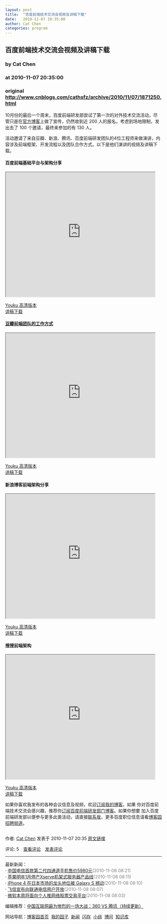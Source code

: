 ```yaml
---
layout: post
title:  "百度前端技术交流会视频及讲稿下载"
date:   2010-11-07 20:35:00
author: Cat Chen
categories: program
---
```


## 百度前端技术交流会视频及讲稿下载
### by Cat Chen
### at 2010-11-07 20:35:00
### original <http://www.cnblogs.com/cathsfz/archive/2010/11/07/1871250.html>

<p><p>10月份的最后一个周末，百度前端研发部尝试了第一次的对外技术交流活动，尽管只是在<a href="http://www.baiduux.com/blog/">官方博客</a>上做了宣传，仍然收到近 200 人的报名。考虑到场地限制，发出去了 100 个邀请，最终来参加的有 130 人。</p>
<p>活动邀请了来自豆瓣、新浪、腾讯、百度前端研发团队的4位工程师来做演讲，内容涉及前端框架、开发流程以及团队合作方式。以下是他们演讲的视频及讲稿下载。</p>
<h4>百度前端基础平台与架构分享</h4>
<p><iframe src="http://reader.googleusercontent.com/reader/embediframe?src=http://player.youku.com/player.php/sid/XMjE5OTM0NTA4/v.swf&amp;width=480&amp;height=400" width="480" height="400"></iframe></p>
<p><a href="http://v.youku.com/v_show/id_XMjE5OTM0NTA4.html">Youku 高清版本</a><br>
<a href="http://www.baiduux.com/blog/wp-content/uploads/wp-display-data.php?filename=baidu_web_frontend_conference_2010_FE-COM_baidu1288612307.pdf&amp;type=application%2Fpdf">讲稿下载</a></p>
<h4><a href="http://www.baiduux.com/blog/wp-content/uploads/wp-display-data.php?filename=baidu_web_frontend_conference_2010_FE-COM_baidu1288612307.pdf&amp;type=application%2Fpdf">豆瓣前端团队的工作方式</a></h4>
<p><a href="http://www.baiduux.com/blog/wp-content/uploads/wp-display-data.php?filename=baidu_web_frontend_conference_2010_FE-COM_baidu1288612307.pdf&amp;type=application%2Fpdf"><iframe src="http://reader.googleusercontent.com/reader/embediframe?src=http://player.youku.com/player.php/sid/XMjE5NzcxMDQw/v.swf&amp;width=480&amp;height=400" width="480" height="400"></iframe></a></p>
<p><a href="http://v.youku.com/v_show/id_XMjE5NzcxMDQw.html">Youku 高清版本</a><br>
<a href="http://www.baiduux.com/blog/wp-content/uploads/wp-display-data.php?filename=baidu_web_frontend_conference_2010_f2e_at_douban1288612264.pdf&amp;amp;amp;type=application%2Fpdf">讲稿下载</a></p>
<h4>新浪博客前端架构分享</h4>
<p><iframe src="http://reader.googleusercontent.com/reader/embediframe?src=http://player.youku.com/player.php/sid/XMjE5OTYzMTI4/v.swf&amp;width=480&amp;height=400" width="480" height="400"></iframe></p>
<p><a href="http://v.youku.com/v_show/id_XMjE5OTYzMTI4.html">Youku 高清版本</a><br>
<a href="http://www.baiduux.com/blog/wp-content/uploads/wp-display-data.php?filename=baidu_web_frontend_conference_2010_sina_blog_architecture1288612310.ppt&amp;amp;amp;type=application%2Fvnd.ms-powerpoint">讲稿下载</a></p><h4>搜搜前端架构</h4>
<p><iframe src="http://reader.googleusercontent.com/reader/embediframe?src=http://player.youku.com/player.php/sid/XMjIwMTY4Njk2/v.swf&amp;width=480&amp;height=400" width="480" height="400"></iframe></p>
<p><a href="http://v.youku.com/v_show/id_XMjIwMTY4Njk2.html">Youku 高清版本</a><br>
<a href="http://www.baiduux.com/blog/wp-content/uploads/wp-display-data.php?filename=baidu_web_frontend_conference_2010_soso_frontend_architecture1288679768.ppt&amp;amp;amp;type=application%2Fvnd.ms-powerpoint">讲稿下载</a></p><p>如果你喜欢我发布的各种会议信息及视频，欢迎<a href="http://feeds.feedburner.com/CatChen/dotNET">订阅我的博客</a>。如果
你对百度前端技术交流会感兴趣，推荐你<a href="http://www.baiduux.com/blog/feed/">订阅百度前端研发部门博客</a>。如果你想要
加入百度前端研发部以便参与更多此类活动，请直接<a href="http://catchen.biz/">联系我</a>，更多百度职位信息请看<a href="http://job.cnblogs.com/enterprise/2453/">博客园招聘频道</a>。
</p><img src="http://www.cnblogs.com/cathsfz/aggbug/1871250.html?type=1" width="1" height="1" alt=""><p>作者: <a href="http://www.cnblogs.com/cathsfz/">Cat Chen</a> 发表于 2010-11-07 20:35 <a href="http://www.cnblogs.com/cathsfz/archive/2010/11/07/1871250.html">原文链接</a></p><p>评论: 5　<a href="http://www.cnblogs.com/cathsfz/archive/2010/11/07/1871250.html#pagedcomment">查看评论</a>　<a href="http://www.cnblogs.com/cathsfz/archive/2010/11/07/1871250.html#commentform">发表评论</a></p><hr><p>最新新闻：<br>· <a href="http://news.cnblogs.com/n/80115/">中国电信首款第二代四通道手机售价5980元</a><span style="color:gray">(2010-11-08 08:21)</span><br>· <a href="http://news.cnblogs.com/n/80114/">苹果明年1月停产Xserve机架式服务器产品线</a><span style="color:gray">(2010-11-08 08:11)</span><br>· <a href="http://news.cnblogs.com/n/80113/">iPhone 4 在日本市场的龙头地位被 Galaxy S 撼动</a><span style="color:gray">(2010-11-08 08:10)</span><br>· <a href="http://news.cnblogs.com/n/80112/">飞信宣布向联通电信用户开放</a><span style="color:gray">(2010-11-08 08:07)</span><br>· <a href="http://news.cnblogs.com/n/80111/">微软本周将面向个人推网络股票交易平台</a><span style="color:gray">(2010-11-08 08:03)</span><br></p><p>编辑推荐：<a href="http://news.cnblogs.com/n/79632/">中国互联网最为惨烈的一场大战：360 VS 腾讯（持续更新）</a><br></p><p>网站导航：<a href="http://www.cnblogs.com">博客园首页</a>  <a href="http://home.cnblogs.com/">我的园子</a>  <a href="http://news.cnblogs.com">新闻</a>  <a href="http://home.cnblogs.com/ing/">闪存</a>  <a href="http://home.cnblogs.com/group/">小组</a>  <a href="http://space.cnblogs.com/q/">博问</a>  <a href="http://kb.cnblogs.com">知识库</a></p></p>